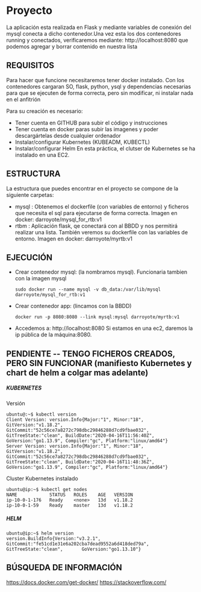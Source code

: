 # Proyecto


La aplicación esta realizada en Flask y mediante variables de conexión del mysql conecta a dicho contenedor.Una vez esta los dos contenedores running y conectados, verificaremos mediante: http://localhost:8080 que podemos agregar y borrar contenido en nuestra lista

## REQUISITOS

Para hacer que funcione necesitaremos tener docker instalado.
Con los contenedores cargaran SO, flask, python, ysql y dependencias necesarias para que se ejecuten de forma correcta, pero sin modificar, ni instalar nada en el anfitrión

Para su creación es necesario:
  - Tener cuenta en GITHUB para subir el código y instrucciones
  - Tener cuenta en docker paras subir las imagenes y poder descargártelas desde cualquier ordenador
  - Instalar/configurar Kubernetes (KUBEADM, KUBECTL)
  - Instalar/configurar Helm
En esta práctica, el clutser de Kubernetes se ha instalado en una EC2.


## ESTRUCTURA

La estructura que puedes encontrar en el proyecto se compone de la siguiente carpetas:

  - mysql : Obtenemos el dockerfile (con variables de entorno) y ficheros que necesita el sql para ejecutarse de forma correcta. 
  Imagen en docker: darroyote/mysql_for_rtb:v1 
  - rtbm : Aplicación flask, qe conectará con al BBDD y nos permitirá realizar una lista. También veremos su dockerfile con las variables de entorno. 
  Imagen en docker: darroyote/myrtb:v1

## EJECUCIÓN

  - Crear contenedor mysql: (la nombramos mysql). Funcionaria tambien con la imagen mysql
    ```
    sudo docker run --name mysql -v db_data:/var/lib/mysql darroyote/mysql_for_rtb:v1
    ```
  - Crear contenedor app: (lincamos con la BBDD)
    ```
    docker run -p 8080:8080 --link mysql:mysql darroyote/myrtb:v1
    ```
  - Accedemos a: http://localhost:8080 Si estamos en una ec2, daremos la ip pública de la máquina:8080.      


## PENDIENTE -- TENGO FICHEROS CREADOS, PERO SIN FUNCIONAR (manifiesto Kubernetes y chart de helm a colgar mas adelante)
  ##### KUBERNETES 
  Versión  
  ```
  ubuntu@:~$ kubectl version
  Client Version: version.Info{Major:"1", Minor:"18", GitVersion:"v1.18.2",      GitCommit:"52c56ce7a8272c798dbc29846288d7cd9fbae032", GitTreeState:"clean", BuildDate:"2020-04-16T11:56:40Z", GoVersion:"go1.13.9", Compiler:"gc", Platform:"linux/amd64"}
  Server Version: version.Info{Major:"1", Minor:"18", GitVersion:"v1.18.2", GitCommit:"52c56ce7a8272c798dbc29846288d7cd9fbae032", GitTreeState:"clean", BuildDate:"2020-04-16T11:48:36Z", GoVersion:"go1.13.9", Compiler:"gc", Platform:"linux/amd64"}
  ```
  Cluster Kubernetes instalado
  ```
  ubuntu@ip:~$ kubectl get nodes  
  NAME            STATUS   ROLES    AGE   VERSION  
  ip-10-0-1-176   Ready    <none>   13d   v1.18.2  
  ip-10-0-1-59    Ready    master   13d   v1.18.2
  ```
  ##### HELM
  ```
  ubuntu@ip:~$ helm version
  version.BuildInfo{Version:"v3.2.1", GitCommit:"fe51cd1e31e6a202cba7dead9552a6d418ded79a", GitTreeState:"clean",       GoVersion:"go1.13.10"}
   ```
  ## BÚSQUEDA DE INFORMACIÓN
  
  https://docs.docker.com/get-docker/
  https://stackoverflow.com/

